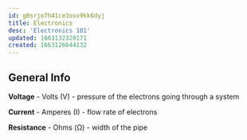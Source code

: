 ```yaml
---
id: g8srjo7h41ce3osv9kk6dyj
title: Electronics
desc: 'Electronics 101'
updated: 1663132328171
created: 1663126644132
---
```

## General Info

**Voltage** - Volts (V) -  pressure of the electrons going through a system

**Current** - Amperes (I) -  flow rate of electrons

**Resistance** - Ohms (Ω) - width of the pipe




